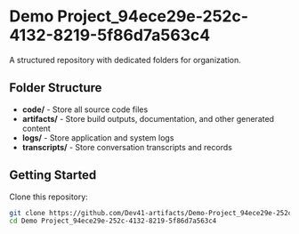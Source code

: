 # Demo Project_94ece29e-252c-4132-8219-5f86d7a563c4
A structured repository with dedicated folders for organization.

## Folder Structure

- **code/** - Store all source code files
- **artifacts/** - Store build outputs, documentation, and other generated content
- **logs/** - Store application and system logs
- **transcripts/** - Store conversation transcripts and records

## Getting Started

Clone this repository:
```bash
git clone https://github.com/Dev41-artifacts/Demo-Project_94ece29e-252c-4132-8219-5f86d7a563c4
cd Demo Project_94ece29e-252c-4132-8219-5f86d7a563c4
```
